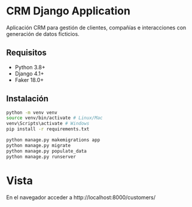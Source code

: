 # CRM Django Application

Aplicación CRM para gestión de clientes, compañías e interacciones con generación de datos ficticios.

## Requisitos

- Python 3.8+
- Django 4.1+
- Faker 18.0+

## Instalación

```bash
python -m venv venv
source venv/bin/activate # Linux/Mac
venv\Scripts\activate # Windows
pip install -r requirements.txt
```

```bash
python manage.py makemigrations app
python manage.py migrate
python manage.py populate_data
python manage.py runserver
```

# Vista

En el navegador acceder a http://localhost:8000/customers/
